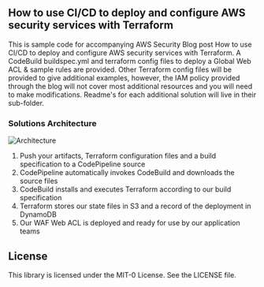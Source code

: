 ## How to use CI/CD to deploy and configure AWS security services with Terraform

This is sample code for accompanying AWS Security Blog post How to use CI/CD to deploy and configure AWS security services with Terraform. A CodeBuild buildspec.yml and terraform config files to deploy a Global Web ACL & sample rules are provided. Other Terraform config files will be provided to give additional examples, however, the IAM policy provided through the blog will not cover most additional resources and you will need to make modifications. Readme's for each additional solution will live in their sub-folder.

### Solutions Architecture
![Architecture](https://github.com/aws-samples/aws-security-services-with-terraform/blob/master/Architecture.jpg)
1.	Push your artifacts, Terraform configuration files and a build specification to a CodePipeline source
2.	CodePipeline automatically invokes CodeBuild and downloads the source files
3.	CodeBuild installs and executes Terraform according to our build specification
4.	Terraform stores our state files in S3 and a record of the deployment in DynamoDB
5.	Our WAF Web ACL is deployed and ready for use by our application teams

## License

This library is licensed under the MIT-0 License. See the LICENSE file.
